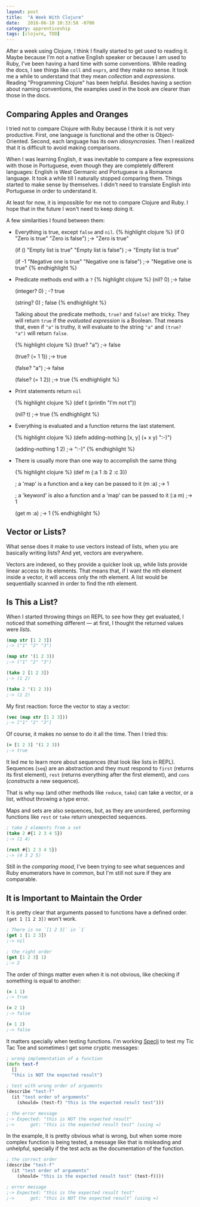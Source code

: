 ```yaml
---
layout: post
title:  "A Week With Clojure"
date:   2016-06-10 10:33:58 -0700
category: apprenticeship
tags: [clojure, TDD]
---
```


After a week using Clojure, I think I finally started to get used to reading it. Maybe because I'm not a native English speaker or because I am used to Ruby, I've been having a hard time with some conventions. <!--more-->While reading the docs, I see things like `coll` and `exprs`, and they make no sense. It took me a while to understand that they mean *collection* and *expressions*. Reading "Programming Clojure" has been helpful. Besides having a section about naming conventions, the examples used in the book are clearer than those in the docs.

## Comparing Apples and Oranges

I tried not to compare Clojure with Ruby because I think it is not very productive. First, one language is functional and the other is Object-Oriented. Second, each language has its own *idiosyncrasies*. Then I realized that it is difficult to avoid making comparisons.

When I was learning English, it was inevitable to compare a few expressions with those in Portuguese, even though they are completely different languages: English is West Germanic and Portuguese is a Romance language. It took a while till I naturally stopped comparing them. Things started to make sense by themselves. I didn't need to translate English into Portuguese in order to understand it.

At least for now, it is impossible for me not to compare Clojure and Ruby. I hope that in the future I won't need to keep doing it.

A few similarities I found between them:


- Everything is true, except `false` and `nil`.
  {% highlight clojure %}
  (if 0
    "Zero is true"
    "Zero is false")
  ;-> "Zero is true"

  (if ()
    "Empty list is true"
    "Empty list is false")
  ;-> "Empty list is true"

  (if -1
    "Negative one is true"
    "Negative one is false")
  ;-> "Negative one is true"
  {% endhighlight %}

- Predicate methods end with a `?`
  {% highlight clojure %}
  (nil? 0)
  ;-> false

  (integer? 0)
  ; -? true

  (string? 0)
  ; false
  {% endhighlight %}

  Talking about the predicate methods, `true?` and `false?` are tricky. They will return `true` if the *evaluated expression* is a Boolean. That means that, even if `"a"` is truthy, it will evaluate to the string `"a"` and `(true? "a")` will return `false`.

  {% highlight clojure %}
  (true? "a")
  ;-> false

  (true? (= 1 1))
  ;-> true

  (false? "a")
  ;-> false

  (false? (= 1 2))
  ;-> true
  {% endhighlight %}

- Print statements return `nil`

  {% highlight clojure %}
  (def t (println "I'm not t"))

  (nil? t)
  ;-> true
  {% endhighlight %}

- Everything is evaluated and a function returns the last statement.

  {% highlight clojure %}
  (defn adding-nothing [x, y]
    (+ x y)
    ":-)")

  (adding-nothing 1 2)
  ;-> ":-)"
  {% endhighlight %}

- There is usually more than one way to accomplish the same thing

  {% highlight clojure %}
  (def m {:a 1 :b 2 :c 3})

  ; a 'map' is a function and a key can be passed to it
  (m :a)
  ;-> 1

  ; a 'keyword' is also a function and a 'map' can be passed to it
  (:a m)
  ;-> 1

  (get m :a)
  ;-> 1
  {% endhighlight %}

## Vector or Lists?

What sense does it make to use vectors instead of lists, when you are basically writing lists? And yet, vectors are everywhere.

Vectors are indexed, so they provide a quicker look up, while lists provide linear access to its elements. That means that, if I want the nth element inside a vector, it will access only the nth element. A list would be sequentially scanned in order to find the nth element.

## Is This a List?

When I started throwing things on REPL to see how they get evaluated, I noticed that something different &mdash; at first, I thought the returned values were *lists*.

```clojure
(map str [1 2 3])
;-> ("1" "2" "3")

(map str '(1 2 3))
;-> ("1" "2" "3")

(take 2 [1 2 3])
;-> (1 2)

(take 2 '(1 2 3))
;-> (1 2)
```

My first reaction: force the vector to stay a vector:

```clojure
(vec (map str [1 2 3]))
;-> ["1" "2" "3"]
```

Of course, it makes no sense to do it all the time. Then I tried this:

```clojure
(= [1 2 3] '(1 2 3))
;-> true
```

It led me to learn more about sequences (that look like lists in REPL). Sequences (`seq`) are an abstraction and they must respond to `first` (returns its first element), `rest` (returns everything after the first element), and `cons` (*constructs* a new sequence).

That is why `map` (and other methods like `reduce`, `take`) can take a vector, or a list, without throwing a type error.

Maps and sets are also sequences, but, as they are unordered, performing functions like `rest` or `take` return unexpected sequences.

```clojure
; take 2 elements from a set
(take 2 #{1 2 3 4 5})
;-> (1 4)

(rest #{1 2 3 4 5})
;-> (4 3 2 5)
```

Still in the *comparing mood*, I've been trying to see what sequences and Ruby enumerators have in common, but I'm still not sure if they are comparable.

## It is Important to Maintain the Order

It is pretty clear that arguments passed to functions have a defined order. `(get 1 [1 2 3])` won't work.

```clojure
; There is no `[1 2 3]` in `1`
(get 1 [1 2 3])
;-> nil

; the right order
(get [1 2 3] 1)
;-> 2
```

The order of things matter even when it is not obvious, like checking if something is equal to another:

```clojure
(= 1 1)
;-> true

(= 2 1)
;-> false

(= 1 2)
;-> false
```

It matters specially when testing functions. I'm working [Speclj](https://github.com/slagyr/speclj) to test my Tic Tac Toe and sometimes I get some cryptic messages:

```clojure
; wrong implementation of a function
(defn test-f
  []
  "this is NOT the expected result")

; test with wrong order of arguments
(describe "test-f"
  (it "test order of arguments"
    (should= (test-f) "this is the expected result test")))

; the error message
;-> Expected: "this is NOT the expected result"
;->      got: "this is the expected result test" (using =)
```

In the example, it is pretty obvious what is wrong, but when some more complex function is being tested, a message like that is misleading and unhelpful, specially if the test acts as the documentation of the function.

```clojure
; the correct order
(describe "test-f"
  (it "test order of arguments"
    (should= "this is the expected result test" (test-f))))

; error message
;-> Expected: "this is the expected result test"
;->      got: "this is NOT the expected result" (using =)
```
